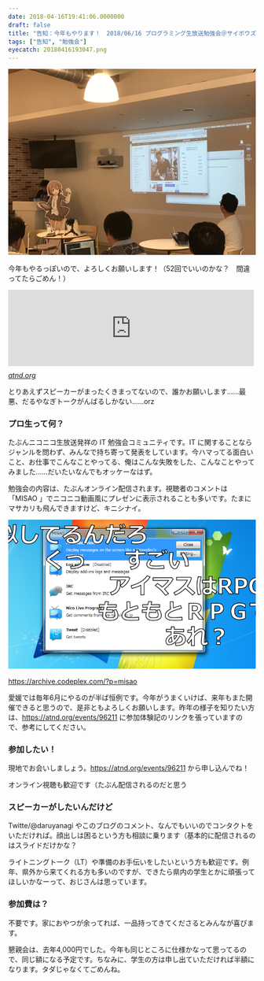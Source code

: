 ```yaml
---
date: 2018-04-16T19:41:06.0000000
draft: false
title: "告知：今年もやります！　2018/06/16 プログラミング生放送勉強会＠サイボウズ株式会社 松山オフィス"
tags: ["告知", "勉強会"]
eyecatch: 20180416193047.png
---
```

<p><span itemscope itemtype="http://schema.org/Photograph"><img src="20180416193047.png" alt="f:id:daruyanagi:20180416193047p:plain" title="f:id:daruyanagi:20180416193047p:plain" class="hatena-fotolife" itemprop="image"></span></p><p>今年もやるっぽいので、よろしくお願いします！（52回でいいのかな？　間違ってたらごめん！）</p><p><iframe src="https://hatenablog-parts.com/embed?url=https%3A%2F%2Fatnd.org%2Fevents%2F96211" title="2018/06/16 プログラミング生放送勉強会 第52回＠サイボウズ株式会社 松山オフィス : ATND" class="embed-card embed-webcard" scrolling="no" frameborder="0" style="display: block; width: 100%; height: 155px; max-width: 500px; margin: 10px 0px;"></iframe><cite class="hatena-citation"><a href="https://atnd.org/events/96211">atnd.org</a></cite></p><p>とりあえずスピーカーがまったくきまってないので、誰かお願いします……最悪、だるやなぎトークがんばるしかない……orz</p>

<div class="section">
<h3>プロ生って何？</h3>
<p>たぶんニコニコ生放送発祥の IT 勉強会コミュニティです。IT に関することならジャンルを問わず、みんなで持ち寄って発表をしています。今ハマってる面白いこと、お仕事でこんなことやってる、俺はこんな失敗をした、こんなことやってみました……だいたいなんでもオッケーなはず。</p><p>勉強会の内容は、たぶんオンライン配信されます。視聴者のコメントは「MISAO 」でニコニコ動画風にプレゼンに表示されることも多いです。たまにマサカリも飛んできますけど、キニシナイ。</p><p><span itemscope itemtype="http://schema.org/Photograph"><img src="20180416192855.png" alt="f:id:daruyanagi:20180416192855p:plain" title="f:id:daruyanagi:20180416192855p:plain" class="hatena-fotolife" itemprop="image"></span></p><p><a href="https://archive.codeplex.com/?p=misao">https://archive.codeplex.com/?p=misao</a></p><p>愛媛では毎年6月にやるのが半ば恒例です。今年がうまくいけば、来年もまた開催できると思うので、是非ともよろしくお願いします。昨年の様子を知りたい方は、<a href="https://atnd.org/events/96211">https://atnd.org/events/96211</a> に参加体験記のリンクを張っていますので、参考にしてください。</p>

</div>
<div class="section">
<h3>参加したい！</h3>
<p>現地でお会いしましょう。<a href="https://atnd.org/events/96211">https://atnd.org/events/96211</a> から申し込んでね！</p><p>オンライン視聴も歓迎です（たぶん配信されるのだと思う</p>

</div>
<div class="section">
<h3>スピーカーがしたいんだけど</h3>
<p>Twitte/@daruyanagi やこのブログのコメント、なんでもいいのでコンタクトをいただければ。顔出しは困るという方も相談に乗ります（基本的に配信されるのはスライドだけかな？</p><p>ライトニングトーク（LT）や準備のお手伝いをしたいという方も歓迎です。例年、県外から来てくれる方も多いのですが、できたら県内の学生とかに頑張ってほしいかなーって、おじさんは思っています。</p>

</div>
<div class="section">
<h3>参加費は？</h3>
<p>不要です。家におやつが余ってれば、一品持ってきてくださるとみんなが喜びます。</p><p>懇親会は、去年4,000円でした。今年も同じところに仕様かなって思ってるので、同じ額になる予定です。ちなみに、学生の方は申し出ていただければ半額になります。タダじゃなくてごめんね。</p>

</div>